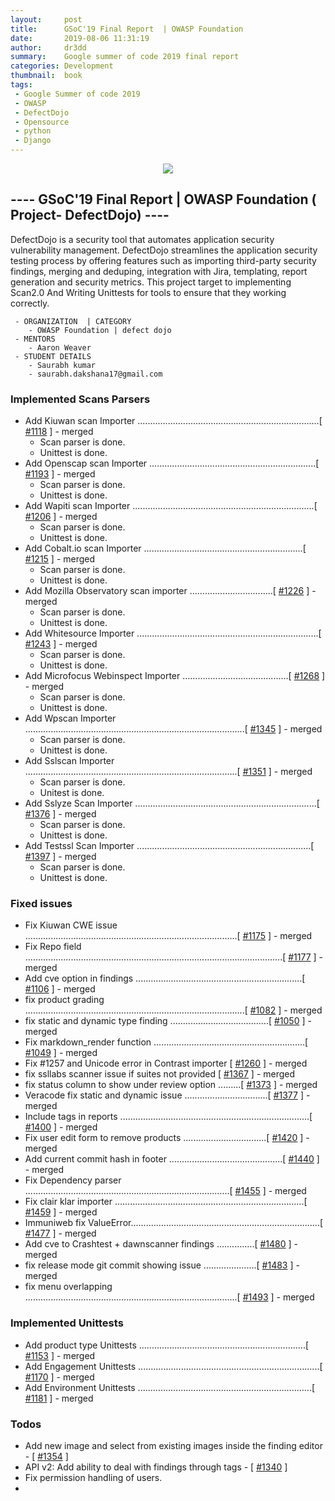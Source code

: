 ```yaml
---
layout:     post
title:      GSoC'19 Final Report  | OWASP Foundation
date:       2019-08-06 11:31:19
author:     dr3dd
summary:    Google summer of code 2019 final report
categories: Development
thumbnail:  book
tags:
 - Google Summer of code 2019
 - OWASP
 - DefectDojo
 - Opensource
 - python
 - Django
---
```


<p align="center">
  <img src="https://cdn-images-1.medium.com/max/800/1*g5RBYeGe0VLB6t_ZsvO_wQ.png"><br>
  <h2>---- GSoC'19 Final Report  | OWASP Foundation ( Project- DefectDojo) ----</h2>
</p>
DefectDojo is a security tool that automates application security vulnerability management. DefectDojo streamlines the application security testing process by offering features such as importing third-party security findings, merging and deduping, integration with Jira, templating, report generation and security metrics.
This project target to implementing Scan2.0 And Writing Unittests for tools to ensure that they working correctly.

```
 - ORGANIZATION  | CATEGORY
    - OWASP Foundation | defect dojo
 - MENTORS
    - Aaron Weaver
 - STUDENT DETAILS
    - Saurabh kumar
    - saurabh.dakshana17@gmail.com
```
### Implemented Scans Parsers
 - Add Kiuwan scan Importer ........................................................................[ [#1118][Ad1] ] - merged
    - Scan parser is done.
    - Unittest is done.
 - Add Openscap scan Importer ..................................................................[ [#1193][Ad2] ] - merged
    - Scan parser is done.
    - Unittest is done.
 - Add Wapiti scan Importer ........................................................................[ [#1206][Ad3] ] - merged
    - Scan parser is done.
    - Unittest is done.
 - Add Cobalt.io scan Importer ...............................................................[ [#1215][Ad4] ] - merged
    - Scan parser is done.
    - Unittest is done.
 - Add Mozilla Observatory scan importer .................................[ [#1226][Ad5] ] - merged
    - Scan parser is done.
    - Unittest is done.
 - Add Whitesource Importer ........................................................................[ [#1243][Ad6] ] - merged
    - Scan parser is done.
    - Unittest is done.
 - Add Microfocus Webinspect Importer ..........................................[ [#1268][Ad7] ] - merged 
    - Scan parser is done.
    - Unittest is done.
 - Add Wpscan Importer .......................................................................................[ [#1345][Ad8] ] - merged
    - Scan parser is done.
    - Unittest is done.
- Add Sslscan Importer ....................................................................................[ [#1351][Ad9] ] - merged
    - Scan parser is done.
    - Unitest is done.
- Add Sslyze Scan Importer ........................................................................[ [#1376][Ad10] ] - merged
    - Scan parser is done.
    - Unittest is done.
- Add Testssl Scan Importer .....................................................................[ [#1397][Ad11] ] - merged
    - Scan parser is done.
    - Unittest is done.

### Fixed issues
 - Fix Kiuwan CWE issue ....................................................................................[ [#1175][Ad12] ] - merged
 - Fix Repo field ......................................................................................................[ [#1177][Ad13] ] - merged
 - Add cve option in findings ..................................................................[ [#1106][Ad14] ] - merged
 - fix product grading .......................................................................................[ [#1082][Ad15] ] - merged
 - fix static and dynamic type finding .......................................[ [#1050][Ad16] ] - merged
 - Fix markdown_render function ............................................................[ [#1049][Ad17] ] - merged
 - Fix #1257 and Unicode error in Contrast importer [ [#1260][Ad18] ] - merged
 - fix ssllabs scanner issue if suites not provided [ [#1367][Ad19] ] - merged
 - fix status column to show under review option .........[ [#1373][Ad20] ] - merged
 - Veracode fix static and dynamic issue .................................[ [#1377][Ad21] ] - merged
 - Include tags in reports ...........................................................................[ [#1400][Ad22] ] - merged
 - Fix user edit form to remove products .................................[ [#1420][Ad23] ] - merged
 - Add current commit hash in footer .............................................[ [#1440][Ad24] ] - merged
 - Fix Dependency parser .................................................................................[ [#1455][Ad25] ] - merged
 - Fix clair klar importer ...........................................................................[ [#1459][Ad31] ] - merged
 - Immuniweb fix ValueError...........................................................................[ [#1477][Ad32] ] - merged
 - Add cve to Crashtest + dawnscanner findings ...............[ [#1480][Ad33] ] - merged
 - fix release mode git commit showing issue .....................[ [#1483][Ad34] ] - merged
 - fix menu overlapping ....................................................................................[ [#1493][Ad35] ] - merged
 
### Implemented Unittests
 - Add product type Unittests ..................................................................[ [#1153][Ad26] ]  - merged
 - Add Engagement Unittests ........................................................................[ [#1170][Ad27] ]  - merged
 - Add Environment Unittests .....................................................................[ [#1181][Ad28] ]  - merged

### Todos
 - Add new image and select from existing images inside the finding editor     - [ [#1354][Ad29] ]
 - API v2: Add ability to deal with findings through tags - [ [#1340][Ad30] ]
 - Fix permission handling of users.
 - 

   [Ad1]: <https://github.com/DefectDojo/django-DefectDojo/pull/1118>
   [Ad2]: <https://github.com/DefectDojo/django-DefectDojo/pull/1193>
   [Ad3]: <https://github.com/DefectDojo/django-DefectDojo/pull/1206>
   [Ad4]: <https://github.com/DefectDojo/django-DefectDojo/pull/1215>
   [Ad5]: <https://github.com/DefectDojo/django-DefectDojo/pull/1226>
   [Ad6]: <https://github.com/DefectDojo/django-DefectDojo/pull/1243>
   [Ad7]: <https://github.com/DefectDojo/django-DefectDojo/pull/1268>
   [Ad8]: <https://github.com/DefectDojo/django-DefectDojo/pull/1345>
   [Ad9]: <https://github.com/DefectDojo/django-DefectDojo/pull/1351>
   [Ad10]: <https://github.com/DefectDojo/django-DefectDojo/pull/1376>
   [Ad11]: <https://github.com/DefectDojo/django-DefectDojo/pull/1397>
   [Ad12]: <https://github.com/DefectDojo/django-DefectDojo/pull/1175>
   [Ad13]: <https://github.com/DefectDojo/django-DefectDojo/pull/1177>
   [Ad14]: <https://github.com/DefectDojo/django-DefectDojo/pull/1106>
   [Ad15]: <https://github.com/DefectDojo/django-DefectDojo/pull/1082>
   [Ad16]: <https://github.com/DefectDojo/django-DefectDojo/pull/1050>
   [Ad17]: <https://github.com/DefectDojo/django-DefectDojo/pull/1049>
   [Ad18]: <https://github.com/DefectDojo/django-DefectDojo/pull/1260>
   [Ad19]: <https://github.com/DefectDojo/django-DefectDojo/pull/1367>
   [Ad20]: <https://github.com/DefectDojo/django-DefectDojo/pull/1373>
   [Ad21]: <https://github.com/DefectDojo/django-DefectDojo/pull/1377>
   [Ad22]: <https://github.com/DefectDojo/django-DefectDojo/pull/1400>
   [Ad23]: <https://github.com/DefectDojo/django-DefectDojo/pull/1420>
   [Ad24]: <https://github.com/DefectDojo/django-DefectDojo/pull/1440>
   [Ad25]: <https://github.com/DefectDojo/django-DefectDojo/pull/1455>
   [Ad26]: <https://github.com/DefectDojo/django-DefectDojo/pull/1153>
   [Ad27]: <https://github.com/DefectDojo/django-DefectDojo/pull/1170>
   [Ad28]: <https://github.com/DefectDojo/django-DefectDojo/pull/1181>
   [Ad29]: <https://github.com/DefectDojo/django-DefectDojo/pull/1354>
   [Ad30]: <https://github.com/DefectDojo/django-DefectDojo/pull/1340>
   [Ad31]: <https://github.com/DefectDojo/django-DefectDojo/pull/1459>
   [Ad32]: <https://github.com/DefectDojo/django-DefectDojo/pull/1477>
   [Ad33]: <https://github.com/DefectDojo/django-DefectDojo/pull/1480>
   [Ad34]: <https://github.com/DefectDojo/django-DefectDojo/pull/1483>
   [Ad35]: <https://github.com/DefectDojo/django-DefectDojo/pull/1493>
   
